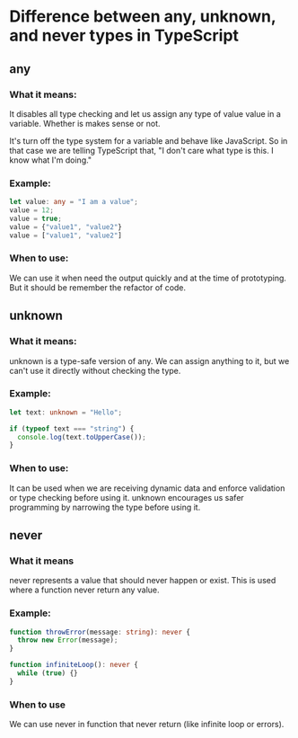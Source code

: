 # Difference between any, unknown, and never types in TypeScript

## any

### What it means:

It disables all type checking and let us assign any type of value value in a variable. Whether is makes sense or not.

It's turn off the type system for a variable and behave like JavaScript. So in that case we are telling TypeScript that, "I don't care what type is this. I know what I'm doing."

### Example:

```ts
let value: any = "I am a value";
value = 12;
value = true;
value = {"value1", "value2"}
value = ["value1", "value2"]
```

### When to use:

We can use it when need the output quickly and at the time of prototyping. But it should be remember the refactor of code.

## unknown

### What it means:

unknown is a type-safe version of any. We can assign anything to it, but we can't use it directly without checking the type.

### Example:

```ts
let text: unknown = "Hello";

if (typeof text === "string") {
  console.log(text.toUpperCase());
}
```

### When to use:

It can be used when we are receiving dynamic data and enforce validation or type checking before using it. unknown encourages us safer programming by narrowing the type before using it.

## never

### What it means

never represents a value that should never happen or exist. This is used where a function never return any value.

### Example:

```ts
function throwError(message: string): never {
  throw new Error(message);
}

function infiniteLoop(): never {
  while (true) {}
}
```

### When to use

We can use never in function that never return (like infinite loop or errors).
